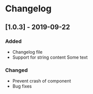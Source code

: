 # Changelog

## [1.0.3] - 2019-09-22
### Added
- Changelog file
- Support for string content <Popup>Some text</Popup>

### Changed
- Prevent crash of component
- Bug fixes